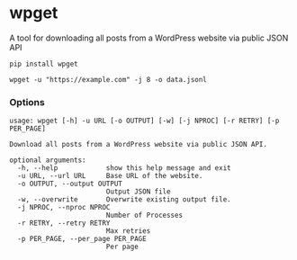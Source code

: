 # wpget

A tool for downloading all posts from a WordPress website via public JSON API

```shell
pip install wpget

wpget -u "https://example.com" -j 8 -o data.jsonl
```

### Options

```
usage: wpget [-h] -u URL [-o OUTPUT] [-w] [-j NPROC] [-r RETRY] [-p PER_PAGE]

Download all posts from a WordPress website via public JSON API.

optional arguments:
  -h, --help            show this help message and exit
  -u URL, --url URL     Base URL of the website.
  -o OUTPUT, --output OUTPUT
                        Output JSON file
  -w, --overwrite       Overwrite existing output file.
  -j NPROC, --nproc NPROC
                        Number of Processes
  -r RETRY, --retry RETRY
                        Max retries
  -p PER_PAGE, --per_page PER_PAGE
                        Per page
```